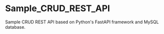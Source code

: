 # Sample_CRUD_REST_API
Sample CRUD REST API based on Python's FastAPI framework and MySQL database.
